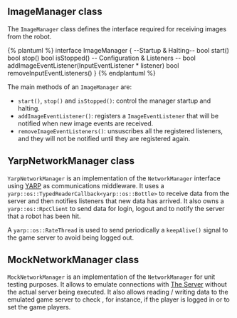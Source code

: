 ## ImageManager class
The `ImageManager` class defines the interface required for receiving images from the robot.

{% plantuml %}
interface ImageManager {
--Startup & Halting--
bool start()
bool stop()
bool isStopped()
-- Configuration & Listeners --
bool addImageEventListener(InputEventListener * listener)
bool removeInputEventListeners()
}
{% endplantuml %}

The main methods of an `ImageManager` are: 
* `start()`, `stop()` and `isStopped()`: control the manager startup and halting.
* `addImageEventListener()`: registers a `ImageEventListener` that will be notified when new image events are received.
* `removeImageEventListeners()`: unsuscribes all the registered listeners, and they will not be notified until they are registered again.


## YarpNetworkManager class
`YarpNetworkManager` is an implementation of the `NetworkManager` interface using [YARP](http://www.yarp.it/) as communications middleware. It uses a `yarp::os::TypedReaderCallback<yarp::os::Bottle>` to receive data from the server and then notifies listeners that new data has arrived. It also owns a `yarp::os::RpcClient` to send data for login, logout and to notify the server that a robot has been hit.

A `yarp::os::RateThread` is used to send periodically a `keepAlive()` signal to the game server to avoid being logged out.

## MockNetworkManager class
`MockNetworkManager` is an implementation of the `NetworkManager` for unit testing purposes.
It allows to emulate connections with [The Server](the-server.md) without the actual server being executed. It also allows reading / writing data to the emulated game server to check , for instance, if the player is logged in or to set the game players.


